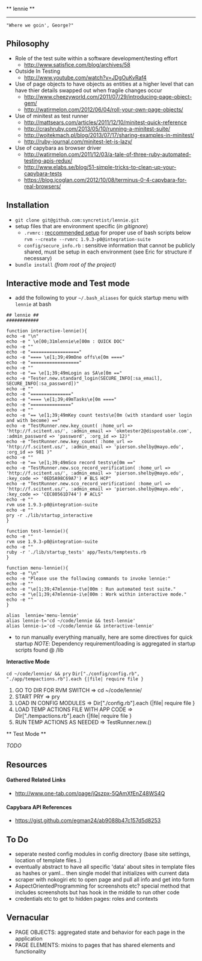 ** lennie **
************

  ```"Where we goin', George?"```

## Philosophy
  * Role of the test suite within a software development/testing effort
    * http://www.satisfice.com/blog/archives/58
  * Outside In Testing
    * http://www.youtube.com/watch?v=JDgOuKvRaf4
  * Use of page objects to have objects as entities at a higher level that can have thier details swapped out when fragile changes occur
    * http://www.cheezyworld.com/2011/07/29/introducing-page-object-gem/
    * http://watirmelon.com/2012/06/04/roll-your-own-page-objects/
  * Use of minitest as test runner
    * http://mattsears.com/articles/2011/12/10/minitest-quick-reference
    * http://crashruby.com/2013/05/10/running-a-minitest-suite/
    * http://wojtekmach.pl/blog/2013/07/17/sharing-examples-in-minitest/
    * http://ruby-journal.com/minitest-let-is-lazy/
  * Use of capybara as browser driver
    * http://watirmelon.com/2011/12/03/a-tale-of-three-ruby-automated-testing-apis-redux/
    * http://www.elabs.se/blog/51-simple-tricks-to-clean-up-your-capybara-tests
    * https://blog.jcoglan.com/2012/10/08/terminus-0-4-capybara-for-real-browsers/

## Installation
- ```git clone git@github.com:syncretist/lennie.git```
- setup files that are environment specific (*in gitignore*)
  - ```.rvmrc``` : [reccommended setup](http://sirupsen.com/get-started-right-with-rvm/) for proper use of bash scripts below ```rvm --create --rvmrc 1.9.3-p0@integration-suite```
  - ```config/secure_info.rb``` : sensitive information that cannot be publicly shared, must be setup in each environment (see Eric for structure if necessary)
- ```bundle install``` *(from root of the project)*

## Interactive mode and Test mode

- add the following to your `~/.bash_aliases` for quick startup menu with ```lennie``` at bash

```
## lennie ##
############

function interactive-lennie(){
echo -e "\n"
echo -e " \e[00;31mlennie\e[00m : QUICK DOC"
echo -e ""
echo -e "=================="
echo -e "==== \e[1;39;49mOne offs\e[0m ===="
echo -e "=================="
echo -e ""
echo -e "== \e[1;39;49mLogin as SA\e[0m =="
echo -e "Tester.new.standard_login(SECURE_INFO[:sa_email], SECURE_INFO[:sa_password])"
echo -e ""
echo -e "==============="
echo -e "==== \e[1;39;49mTasks\e[0m ===="
echo -e "==============="
echo -e ""
echo -e "== \e[1;39;49mKey count tests\e[0m (with standard user login and with become) =="
echo -e "TestRunner.new.key_count( :home_url => 'http://f.scitent.us/', :admin_email => 'okmtester2@dispostable.com', :admin_password => 'password', :org_id => 12)"
echo -e "TestRunner.new.key_count( :home_url => 'http://f.scitent.us/', :admin_email => 'pierson.shelby@mayo.edu', :org_id => 981 )"
echo -e ""
echo -e "== \e[1;39;49mSco record tests\e[0m =="
echo -e "TestRunner.new.sco_record_verification( :home_url => 'http://f.scitent.us/', :admin_email => 'pierson.shelby@mayo.edu', :key_code => '0ED5A98C69A7') # BLS HCP"
echo -e "TestRunner.new.sco_record_verification( :home_url => 'http://f.scitent.us/', :admin_email => 'pierson.shelby@mayo.edu', :key_code => 'CEC80561D744') # ACLS"
echo -e ""
rvm use 1.9.3-p0@integration-suite
echo -e ""
pry -r ./lib/startup_interactive
}

function test-lennie(){
echo -e ""
rvm use 1.9.3-p0@integration-suite
echo -e ""
ruby -r './lib/startup_tests' app/Tests/temptests.rb
}

function menu-lennie(){
echo -e "\n"
echo -e "Please use the following commands to invoke lennie:"
echo -e ""
echo -e "\e[1;39;47mlennie-t\e[00m : Run automated test suite."
echo -e "\e[1;39;47mlennie-i\e[00m : Work within interactive mode."
echo -e ""
}

alias  lennie='menu-lennie'
alias lennie-t='cd ~/code/lennie && test-lennie'
alias lennie-i='cd ~/code/lennie && interactive-lennie'
```

- to run manually everything manually, here are some directives for quick startup
*NOTE*: Dependency requirement/loading is aggregated in startup scripts found @ /lib

**Interactive Mode**

```cd ~/code/lennie/ && pry```
```Dir["./config/config.rb", "./app/tempactions.rb"].each {|file| require file }```

1. GO TO DIR FOR RVM SWITCH                         => cd ~/code/lennie/
2. START PRY                                        => pry
3. LOAD IN CONFIG MODULES                           => Dir["./config.rb"].each {|file| require file }
4. LOAD TEMP ACTIONS FILE WITH APP CODE             => Dir["./tempactions.rb"].each {|file| require file }
5. RUN TEMP ACTIONS AS NEEDED                         => TestRunner.new.<name of test>(<params>)

** Test Mode **

*TODO*

## Resources

#### Gathered Related Links
- http://www.one-tab.com/page/jQszpx-5QAmXfEnZ48WS4Q

#### Capybara API References
- https://gist.github.com/egman24/ab9088b47c157d5d8253


## To Do

- seperate nested config modules in config directory (base site settings, location of template files..)
- eventually abstract to have all specific 'data' about sites in template files as hashes or yaml... then single model that initializes with current data
- scraper with nokogiri etc to open page and pull all info and get into form
- AspectOrientedProgramming for screenshots etc? special method that includes screenshots but has hook in the middle to run other code
- credentials etc to get to hidden pages: roles and contexts

## Vernacular

* PAGE OBJECTS: aggregated state and behavior for each page in the application
* PAGE ELEMENTS: mixins to pages that has shared elements and functionality